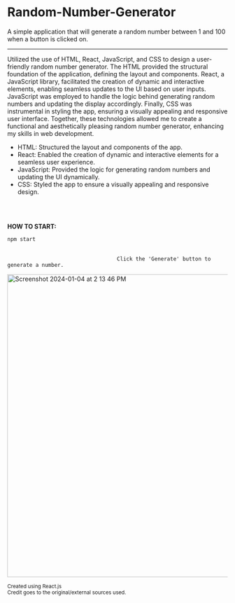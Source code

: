 # Random-Number-Generator
A simple application that will generate a random number between 1 and 100 when a button is clicked on.

-----
Utilized the use of HTML, React, JavaScript, and CSS to design a user-friendly random number generator. The HTML provided the structural foundation of the application, defining the layout and components. React, a JavaScript library, facilitated the creation of dynamic and interactive elements, enabling seamless updates to the UI based on user inputs. JavaScript was employed to handle the logic behind generating random numbers and updating the display accordingly. Finally, CSS was instrumental in styling the app, ensuring a visually appealing and responsive user interface. Together, these technologies allowed me to create a functional and aesthetically pleasing random number generator, enhancing my skills in web development.

 - HTML: Structured the layout and components of the app.
 - React: Enabled the creation of dynamic and interactive elements for a seamless user experience.
 - JavaScript: Provided the logic for generating random numbers and updating the UI dynamically.
 - CSS: Styled the app to ensure a visually appealing and responsive design.

<br>
<br>

**HOW TO START:**


``
 npm start
``
<br>
<br>

                                       Click the 'Generate' button to generate a number.

 <img width="692" alt="Screenshot 2024-01-04 at 2 13 46 PM" src="https://github.com/TylrPopcorn/Random-Number-Generator/assets/104395322/8727341b-0718-4137-bef7-301f6a879858">

 
<sup>Created using React.js</sup>
<br>
<sup>Credit goes to the original/external sources used.</sup>
